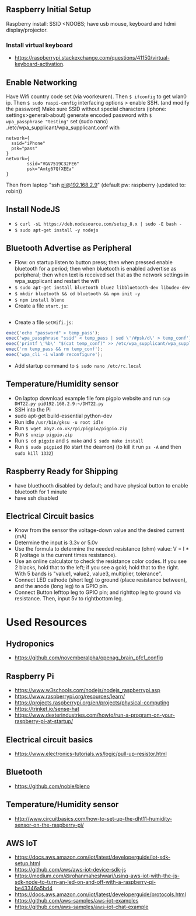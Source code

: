 ## Raspberry Initial Setup
Raspberry install: SSID <NOOBS; have usb mouse, keyboard and hdmi display/projector.

### Install virtual keyboard
- https://raspberrypi.stackexchange.com/questions/41150/virtual-keyboard-activation.

## Enable Networking
Have Wifi country code set (via voorkeuren).
Then `$ ifconfig` to get wlan0 ip.
Then `$ sudo raspi-config` interfacing options > enable SSH. (and modify the password)
Make sure SSID without special characters (iphone: settings>general>about)
generate encoded password with `$ wpa_passphrase "testing"`
set (sudo nano) ./etc/wpa_supplicant/wpa_supplicant.conf with
```
network={
  ssid="iPhone"
  psk="pass"
}
network={
        ssid="VGV7519C32FE6"
        psk="Amtg67QfXEEa"
}

```
Then from laptop "ssh pi@192.168.2.9" (default pw: raspberry (updated to: robin))

## Install NodeJS
- `$ curl -sL https://deb.nodesource.com/setup_8.x | sudo -E bash -`
- `$ sudo apt-get install -y nodejs`

## Bluetooth Advertise as Peripheral
- Flow: on startup listen to button press; then when pressed enable bluetooth for a period; then when bluetooth is enabled advertise as peripheral; then when text is received set that as the network settings in wpa_supplicant and restart the wifi
- `$ sudo apt-get install bluetooth bluez libbluetooth-dev libudev-dev`
- `$ mkdir bluetooth && cd bluetooth && npm init -y`
- `$ npm install bleno`
- Create a file `start.js`:
```javascript

```
- Create a file `setWifi.js`:
```javascript
exec('echo "password" > temp_pass');
exec('wpa_passphrase "ssid" < temp_pass | sed \'/#psk/d\' > temp_conf');
exec('printf \'%b\' "$(cat temp_conf)" >> /etc/wpa_supplicant/wpa_supplicant.conf');
exec('rm temp_pass && rm temp_conf');
exec('wpa_cli -i wlan0 reconfigure');
```
- Add startup command to `$ sudo nano /etc/rc.local`

## Temperature/Humidity sensor
- On laptop download example file fom pigpio website and run `scp DHT22.py pi@192.168.2.9:~/DHT22.py`
- SSH into the Pi
- sudo apt-get build-essential python-dev
- Run idle `/usr/bin/gksu -u root idle`
- Run `$ wget abyz.co.uk/rpi/pigpio/pigpio.zip`
- Run `$ unzip pigpio.zip`
- Run `$ cd pigpio` and `$ make` and `$ sudo make install`
- Run `$ sudo pigpiod` (to start the deamon) (to kill it run `ps -A` and then `sudo kill 1332`)

## Raspberry Ready for Shipping
- have bluethooth disabled by default; and have physical button to enable bluetooth for 1 minute
- have ssh disabled

## Electrical Circuit basics
- Know from the sensor the voltage-down value and the desired current (mA)
- Determine the input is 3.3v or 5.0v
- Use the formula to determine the needed resistance (ohm) value: V = I * R (voltage is the current times resistance).
- Use an online calculator to check the resistance color codes. If you see 2 blacks, hold that to the left; if you see a gold; hold that to the right. With 5 bands is "value1, value2, value3, multiplier, tolerance".
- Connect LED cathode (short leg) to ground (place resistance between), and the anode (long leg) to a GPIO pin.
- Connect Button lefttop leg to GPIO pin; and righttop leg to ground via resistance. Then, input 5v to rightbottom leg.

# Used Resources

## Hydroponics
- https://github.com/novemberalpha/openag_brain_pfc1_config

## Raspberry Pi
- https://www.w3schools.com/nodejs/nodejs_raspberrypi.asp
- https://www.raspberrypi.org/resources/learn/
- https://projects.raspberrypi.org/en/projects/physical-computing
- https://trinket.io/sense-hat
- https://www.dexterindustries.com/howto/run-a-program-on-your-raspberry-pi-at-startup/

## Electrical circuit basics
- https://www.electronics-tutorials.ws/logic/pull-up-resistor.html

## Bluetooth
- https://github.com/noble/bleno

## Temperature/Humidity sensor
- http://www.circuitbasics.com/how-to-set-up-the-dht11-humidity-sensor-on-the-raspberry-pi/

## AWS IoT
- https://docs.aws.amazon.com/iot/latest/developerguide/iot-sdk-setup.html
- https://github.com/aws/aws-iot-device-sdk-js
- https://medium.com/@rohanmaheshwari/using-aws-iot-with-the-js-sdk-node-to-turn-an-led-on-and-off-with-a-raspberry-pi-be43346a5bd4
- https://docs.aws.amazon.com/iot/latest/developerguide/protocols.html
- https://github.com/aws-samples/aws-iot-examples
- https://github.com/aws-samples/aws-iot-chat-example
